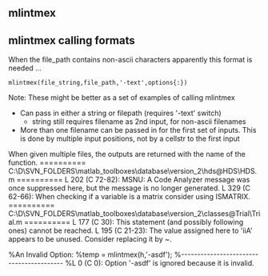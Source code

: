 ## mlintmex ##


## mlintmex calling formats ##

When the file_path contains non-ascii characters apparently this format is needed ...

    mlintmex(file_string,file_path,'-text',options{:})




Note: These might be better as a set of examples of calling mlintmex





- Can pass in either a string or filepath (requires '-text' switch)
  - string still requires filename as 2nd input, for non-ascii filenames
- More than one filename can be passed in for the first set of inputs. This is done by multiple input positions, not by a cellstr to the first input


When given multiple files, the outputs are returned with the name of the
function.
========== C:\D\SVN_FOLDERS\matlab_toolboxes\database\version_2\hds\@HDS\HDS.m ==========
L 202 (C 72-82): MSNU: A Code Analyzer message was once suppressed here, but the message is no longer generated.
L 329 (C 62-66): When checking if a variable is a matrix consider using ISMATRIX.
========== C:\D\SVN_FOLDERS\matlab_toolboxes\database\version_2\classes\@Trial\Trial.m ==========
L 177 (C 30): This statement (and possibly following ones) cannot be reached.
L 195 (C 21-23): The value assigned here to 'iiA' appears to be unused. Consider replacing it by ~.



%An Invalid Option:
%temp = mlintmex(h,'-asdf');
%-----------------------------------------
%L 0 (C 0): Option '-asdf' is ignored because it is invalid.